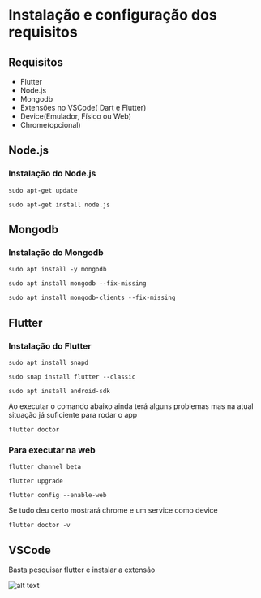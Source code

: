 # Instalação e configuração dos requisitos

## Requisitos

- Flutter 
- Node.js
- Mongodb
- Extensões no VSCode( Dart e Flutter)
- Device(Emulador, Físico ou Web) 
- Chrome(opcional)
## Node.js

### Instalação do Node.js
```Shell
sudo apt-get update
```
```Shell
sudo apt-get install node.js
```

## Mongodb

### Instalação do Mongodb
```Shell
sudo apt install -y mongodb
```
```Shell
sudo apt install mongodb --fix-missing
```
```Shell
sudo apt install mongodb-clients --fix-missing
```
## Flutter

### Instalação do Flutter

```Shell
sudo apt install snapd
```
```Shell
sudo snap install flutter --classic
```
```Shell
sudo apt install android-sdk
```

Ao executar o comando abaixo ainda terá alguns problemas mas na atual situação já suficiente para rodar o app
```Shell
flutter doctor
```

### Para executar na web
```Shell
flutter channel beta
```
```Shell
flutter upgrade
```
```Shell
flutter config --enable-web
```

Se tudo deu certo mostrará chrome e um service como device 
```Shell
flutter doctor -v
```


## VSCode
Basta pesquisar flutter e instalar a extensão 

![alt text](https://github.com/josepedroso/API-simples-e-flutter/blob/main/screens/flutter-VSCode.png)



